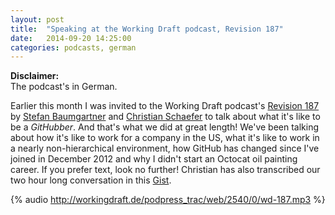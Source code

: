```yaml
---
layout: post
title:  "Speaking at the Working Draft podcast, Revision 187"
date:   2014-09-20 14:25:00
categories: podcasts, german
---
```


**Disclaimer:**  
The podcast's in German.

Earlier this month I was invited to the Working Draft podcast's [Revision 187](http://workingdraft.de/187/) by [Stefan Baumgartner](http://fettblog.eu) and [Christian Schaefer](https://twitter.com/derSchepp) to talk about what it's like to be a *GitHubber*. And that's what we did at great length! We've been talking about how it's like to work for a company in the US, what it's like to work in a nearly non-hierarchical environment, how GitHub has changed since I've joined in December 2012 and why I didn't start an Octocat oil painting career. If you prefer text, look no further! Christian has also transcribed our two hour long conversation in this [Gist](https://gist.github.com/Schepp/9fb648c7ca4b5ce9e4a4).

{% audio http://workingdraft.de/podpress_trac/web/2540/0/wd-187.mp3 %}
